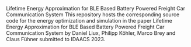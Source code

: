 Lifetime Energy Approximation for BLE Based Battery Powered Freight Car Communication System
This repository hosts the corresponding source code for the energy optimization and simulation in the paper Lifetime Energy Approximation for BLE Based Battery Powered Freight Car Communication System by Daniel Liux, Philipp Köhler, Marco Brey and Claus Fühner submitted to IDAACS 2023.